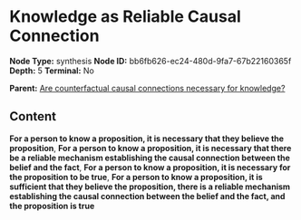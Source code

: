 # Knowledge as Reliable Causal Connection

**Node Type:** synthesis
**Node ID:** bb6fb626-ec24-480d-9fa7-67b22160365f
**Depth:** 5
**Terminal:** No

**Parent:** [Are counterfactual causal connections necessary for knowledge?](are-counterfactual-causal-connections-necessary-for-knowledge-antithesis-59dc42a1-1285-4413-a8ec-c78cc3811629.md)

## Content

**For a person to know a proposition, it is necessary that they believe the proposition**, **For a person to know a proposition, it is necessary that there be a reliable mechanism establishing the causal connection between the belief and the fact**, **For a person to know a proposition, it is necessary for the proposition to be true**, **For a person to know a proposition, it is sufficient that they believe the proposition, there is a reliable mechanism establishing the causal connection between the belief and the fact, and the proposition is true**
